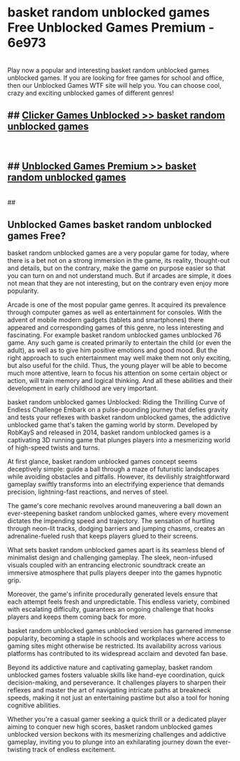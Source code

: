 # basket random unblocked games  Free Unblocked Games Premium - 6e973 <br>
<br>
Play now a popular and interesting basket random unblocked games unblocked games. If you are looking for free games for school and office, then our Unblocked Games WTF site will help you. You can choose cool, crazy and exciting unblocked games of different genres!


## ##  [Clicker Games Unblocked >> basket random unblocked games](http://freeplayer.one?title=basket_random_unblocked_games&ref=UGames)
  <br>

##  ## [Unblocked Games Premium >> basket random unblocked games](http://freeplayer.one?title=basket_random_unblocked_games&ref=UGames)
  <br>
  ##



## Unblocked Games basket random unblocked games Free?

basket random unblocked games are a very popular game for today, where there is a bet not on a strong immersion in the game, its reality, thought-out and details, but on the contrary, make the game on purpose easier so that you can turn on and not understand much. But if arcades are simple, it does not mean that they are not interesting, but on the contrary even enjoy more popularity.

Arcade is one of the most popular game genres. It acquired its prevalence through computer games as well as entertainment for consoles. With the advent of mobile modern gadgets (tablets and smartphones) there appeared and corresponding games of this genre, no less interesting and fascinating. For example basket random unblocked games unblocked 76 game. Any such game is created primarily to entertain the child (or even the adult), as well as to give him positive emotions and good mood. But the right approach to such entertainment may well make them not only exciting, but also useful for the child. Thus, the young player will be able to become much more attentive, learn to focus his attention on some certain object or action, will train memory and logical thinking. And all these abilities and their development in early childhood are very important.

basket random unblocked games Unblocked: Riding the Thrilling Curve of Endless Challenge
Embark on a pulse-pounding journey that defies gravity and tests your reflexes with basket random unblocked games, the addictive unblocked game that's taken the gaming world by storm. Developed by RobKayS and released in 2014, basket random unblocked games is a captivating 3D running game that plunges players into a mesmerizing world of high-speed twists and turns.

At first glance, basket random unblocked games concept seems deceptively simple: guide a ball through a maze of futuristic landscapes while avoiding obstacles and pitfalls. However, its devilishly straightforward gameplay swiftly transforms into an electrifying experience that demands precision, lightning-fast reactions, and nerves of steel.

The game's core mechanic revolves around maneuvering a ball down an ever-steepening basket random unblocked games, where every movement dictates the impending speed and trajectory. The sensation of hurtling through neon-lit tracks, dodging barriers and jumping chasms, creates an adrenaline-fueled rush that keeps players glued to their screens.

What sets basket random unblocked games apart is its seamless blend of minimalist design and challenging gameplay. The sleek, neon-infused visuals coupled with an entrancing electronic soundtrack create an immersive atmosphere that pulls players deeper into the games hypnotic grip.

Moreover, the game's infinite procedurally generated levels ensure that each attempt feels fresh and unpredictable. This endless variety, combined with escalating difficulty, guarantees an ongoing challenge that hooks players and keeps them coming back for more.

basket random unblocked games unblocked version has garnered immense popularity, becoming a staple in schools and workplaces where access to gaming sites might otherwise be restricted. Its availability across various platforms has contributed to its widespread acclaim and devoted fan base.

Beyond its addictive nature and captivating gameplay, basket random unblocked games fosters valuable skills like hand-eye coordination, quick decision-making, and perseverance. It challenges players to sharpen their reflexes and master the art of navigating intricate paths at breakneck speeds, making it not just an entertaining pastime but also a tool for honing cognitive abilities.

Whether you're a casual gamer seeking a quick thrill or a dedicated player aiming to conquer new high scores, basket random unblocked games unblocked version beckons with its mesmerizing challenges and addictive gameplay, inviting you to plunge into an exhilarating journey down the ever-twisting track of endless excitement.